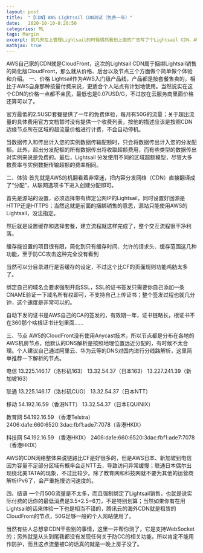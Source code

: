 ```yaml
---
layout: post
title:  "【CDN】AWS Lightsail CDN测试（免费一年）"
date:   2020-10-10-8:20:50
categories: ML
tags: Margin
excerpt: 前几天在上管理Lightsail的时候偶然看到上面的广告写了个Lightsail CDN，AWS的一贯机翻没有让人失望，博主在这里愣了一小会才反应过来……
mathjax: true
---
```

AWS自己家的CDN就是CloudFront，这次的Lightsail CDN属于捆绑Lightsail销售的简化版CloudFront，那么就从价格、后台以及节点三个方面做个简单做个体验和介绍。
一、价格
Lightsail作为AWS入门级产品线，产品都是按套餐售卖的，相比于AWS自身那种按量付费来说，更适合个人站点有计划地使用。当然说实在这个CDN的价格一点都不亲民，最低也是0.07USD/G，不过放在云服务商里面价格还算可以了。

官方最低的2.5USD套餐提供了一年的免费体验，每月有50G的流量；关于超出流量的具体费用官方文档暂时没有提供一个收费列表，按他的描述应该是按照CDN边缘节点所在区域的超流量价格进行计费，不会自动停机。

当数据传入和传出计入您的实例数据传输配额时，只会将数据传出计入您的分发配额。此外，超出分发配额的所有数据传出将收取超额费用，而有些类型的数据传出对实例来说是免费的。最后，Lightsail 分发使用不同的区域超额模型，尽管大多数费率与实例数据传输超额的费率相同。



二、体验
首先就是AWS的机翻看着非常迷，把内容分发网络（CDN）直接翻译成了“分配”，从联网选项卡下进入创建分配即可。



首先是源站的设置，必须选择带有绑定公网IP的Lightsail，同时设置好回源是HTTP还是HTTPS；当然这就是前面的捆绑销售的意思，源站只能使用AWS的Lightsail，没法指定。



然后就是设置缓存和选择套餐，建立流程就这样完成了，整个交互流程很干净利落。



缓存能设置的项目很有限，简化到只有缓存时间、允许的请求头、缓存范围这几种功能，至于防CC攻击这种完全没有看到



当然可以分目录进行是否缓存的设定，不过这个比CF的页面规则功能鸡肋太多了。



绑定自己的域名会要求强制开启SSL，SSL的证书签发只需要你自己添加一条CNAME验证一下域名所有权即可，不支持自己上传证书；整个签发过程也就几分钟，这个速度是非常可以的。



自动下发的证书是AWS自己的CA的签发的，有效期一年，证书链略长，根证书不在360那个啥根证书计划里面……



三、节点
AWS的CloudFront没有使用Anycast技术，所以节点都是分布在各地的AWS机房节点，他默认的DNS解析是按照地理位置远近分配的，有时候不太合理。个人建议自己通过阿里云、华为云等的DNS对国内进行分线路解析，这里简单推荐一下解析的节点。

电信
13.225.146.17（洛杉矶163）
13.32.54.37（日本163）
13.227.241.39（新加坡163）

联通
13.225.146.17（洛杉矶CUG）
13.32.54.37（日本NTT）

移动
54.192.16.59（香港NTT）
13.32.54.37（日本EQUINIX）

教育网
54.192.16.59 （香港Telstra）
2406:da1e:660:6520:3dac:fbf1:ade7:7078（香港HKIX）

科技网
54.192.16.59 （香港HKIX）
2406:da1e:660:6520:3dac:fbf1:ade7:7078（香港HKIX）

AWS的CDN网络整体来说链路比CF是好很多的，但是AWS日本、新加坡到电信因为容量不足部分区域有概率会走NTT去，导致访问异常缓慢；联通日本偶尔出现绕北美TATA的现象，不过比较少。除了教育网和科技网就不要为其他的运营商解析IPv6了，会严重拖慢访问速度的。

四、结语
一个月50G流量是不太多，而且强制绑定了Lightsail销售，也就是说实际付费的话你的最低消费是3.5+2.5=6刀，不是特别划算；当然如果你有在用Lightsail的话来体验一下也是相当不错的，腾讯云的海外CDN就是租赁的CloudFront的节点，50G足够一般的个人网站使用了。

当然有些人总想拿CDN干些别的事情，这里一并帮你测了，它是支持WebSocket的；另外就是从头到尾我都没有发现任何关于防CC的相关功能，所以肯定不能用作防护，而且这点流量被C的话真的就是一晚上房子没了。

